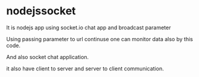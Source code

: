 # nodejssocket
It is nodejs app using socket.io chat app and broadcast parameter


Using passing parameter to url continuse one can monitor data also by this code.

And also socket chat application.

it also have client to server and server to client communication.
